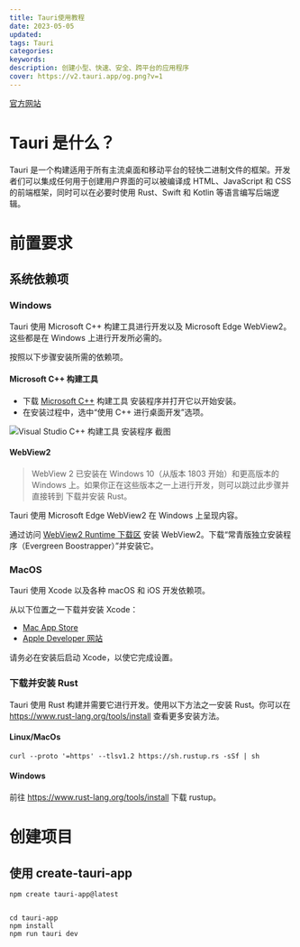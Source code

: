 ```yaml
---
title: Tauri使用教程
date: 2023-05-05
updated:
tags: Tauri
categories:
keywords:
description: 创建小型、快速、安全、跨平台的应用程序
cover: https://v2.tauri.app/og.png?v=1
---
```


[官方网站](https://tauri.app/zh-cn/)

# Tauri 是什么？

Tauri 是一个构建适用于所有主流桌面和移动平台的轻快二进制文件的框架。开发者们可以集成任何用于创建用户界面的可以被编译成 HTML、JavaScript 和 CSS 的前端框架，同时可以在必要时使用 Rust、Swift 和 Kotlin 等语言编写后端逻辑。

# 前置要求

## 系统依赖项

### Windows

Tauri 使用 Microsoft C++ 构建工具进行开发以及 Microsoft Edge WebView2。这些都是在 Windows 上进行开发所必需的。

按照以下步骤安装所需的依赖项。

#### Microsoft C++ 构建工具

- 下载 [Microsoft C++](https://visualstudio.microsoft.com/visual-cpp-build-tools/) 构建工具 安装程序并打开它以开始安装。
- 在安装过程中，选中“使用 C++ 进行桌面开发”选项。

![Visual Studio C++ 构建工具 安装程序 截图](https://tauri.app/_astro/visual-studio-build-tools-installer.TFOm5FVI_RDwYY.webp)

#### WebView2

> WebView 2 已安装在 Windows 10（从版本 1803 开始）和更高版本的 Windows 上。如果你正在这些版本之一上进行开发，则可以跳过此步骤并直接转到 下载并安装 Rust。

Tauri 使用 Microsoft Edge WebView2 在 Windows 上呈现内容。

通过访问 [WebView2 Runtime 下载区](https://developer.microsoft.com/zh-cn/microsoft-edge/webview2/#download-section) 安装 WebView2。下载“常青版独立安装程序（Evergreen Boostrapper）”并安装它。

### MacOS

Tauri 使用 Xcode 以及各种 macOS 和 iOS 开发依赖项。

从以下位置之一下载并安装 Xcode：

- [Mac App Store](https://apps.apple.com/gb/app/xcode/id497799835?mt=12)
- [Apple Developer 网站](https://developer.apple.com/xcode/resources/)

请务必在安装后启动 Xcode，以使它完成设置。

### 下载并安装 Rust

Tauri 使用 Rust 构建并需要它进行开发。使用以下方法之一安装 Rust。你可以在 https://www.rust-lang.org/tools/install 查看更多安装方法。

#### Linux/MacOs

```shell
curl --proto '=https' --tlsv1.2 https://sh.rustup.rs -sSf | sh
```

#### Windows

前往 https://www.rust-lang.org/tools/install 下载 rustup。

# 创建项目

## 使用 create-tauri-app

```
npm create tauri-app@latest


cd tauri-app
npm install
npm run tauri dev
```

